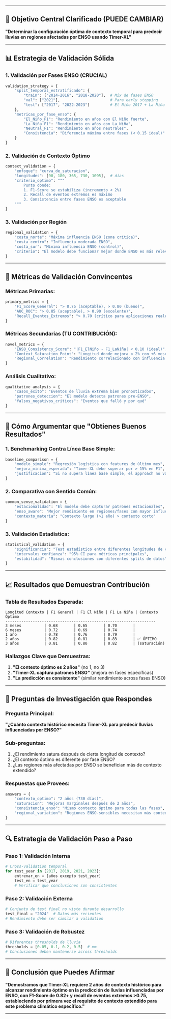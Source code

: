 
---

## 🎯 **Objetivo Central Clarificado (PUEDE CAMBIAR)**

**"Determinar la configuración óptima de contexto temporal para predecir lluvias en regiones afectadas por ENSO usando Timer-XL"**

---

## 📊 **Estrategia de Validación Sólida**

### **1. Validación por Fases ENSO (CRUCIAL)**
```python
validation_strategy = {
    "split_temporal_estratificado": {
        "train": ["2014-2016", "2018-2020"],  # Mix de fases ENSO
        "val": ["2021"],                      # Para early stopping
        "test": ["2017", "2022-2023"]         # El Niño 2017 + La Niña 2022
    },
    "metricas_por_fase_enso": {
        "El_Niño_F1": "Rendimiento en años con El Niño fuerte",
        "La_Niña_F1": "Rendimiento en años con La Niña", 
        "Neutral_F1": "Rendimiento en años neutrales",
        "Consistencia": "Diferencia máxima entre fases (< 0.15 ideal)"
    }
}
```

### **2. Validación de Contexto Óptimo**
```python
context_validation = {
    "enfoque": "curva_de_saturacion",
    "longitudes": [90, 180, 365, 730, 1095],  # días
    "criterio_optimo": """
        Punto donde:
        1. F1-Score se estabiliza (incremento < 2%)
        2. Recall de eventos extremos es máximo
        3. Consistencia entre fases ENSO es aceptable
    """
}
```

### **3. Validación por Región**
```python
regional_validation = {
    "costa_norte": "Máxima influencia ENSO (zona crítica)",
    "costa_centro": "Influencia moderada ENSO", 
    "costa_sur": "Mínima influencia ENSO (control)",
    "criterio": "El modelo debe funcionar mejor donde ENSO es más relevante"
}
```

---

## 🔬 **Métricas de Validación Convincentes**

### **Métricas Primarias:**
```python
primary_metrics = {
    "F1_Score_General": "> 0.75 (aceptable), > 0.80 (bueno)",
    "AUC_ROC": "> 0.85 (aceptable), > 0.90 (excelente)",
    "Recall_Eventos_Extremos": "> 0.70 (crítico para aplicaciones reales)"
}
```

### **Métricas Secundarias (TU CONTRIBUCIÓN):**
```python
novel_metrics = {
    "ENSO_Consistency_Score": "|F1_ElNiño - F1_LaNiña| < 0.10 (ideal)",
    "Context_Saturation_Point": "Longitud donde mejora < 2% con +6 meses",
    "Regional_Correlation": "Rendimiento correlacionado con influencia ENSO regional"
}
```

### **Análisis Cualitativo:**
```python
qualitative_analysis = {
    "casos_exito": "Eventos de lluvia extrema bien pronosticados",
    "patrones_deteccion": "El modelo detecta patrones pre-ENSO",
    "falsos_negativos_criticos": "Eventos que falló y por qué"
}
```

---

## 🚀 **Cómo Argumentar que "Obtienes Buenos Resultados"**

### **1. Benchmarking Contra Línea Base Simple:**
```python
baseline_comparison = {
    "modelo_simple": "Regresión logística con features de último mes",
    "mejora_minima_esperada": "Timer-XL debe superar por > 15% en F1",
    "justificacion": "Si no supera línea base simple, el approach no vale"
}
```

### **2. Comparativa con Sentido Común:**
```python
common_sense_validation = {
    "estacionalidad": "El modelo debe capturar patrones estacionales",
    "enso_aware": "Mejor rendimiento en regiones/fases con mayor influencia ENSO", 
    "contexto_materia": "Contexto largo (>1 año) > contexto corto"
}
```

### **3. Validación Estadística:**
```python
statistical_validation = {
    "significancia": "Test estadístico entre diferentes longitudes de contexto",
    "intervalos_confianza": "95% CI para métricas principales",
    "estabilidad": "Mismas conclusiones con diferentes splits de datos"
}
```

---

## 📈 **Resultados que Demuestran Contribución**

### **Tabla de Resultados Esperada:**
```
Longitud Contexto | F1 General | F1 El Niño | F1 La Niña | Contexto Óptimo
------------------------------------------------------------------
3 meses          | 0.68       | 0.65       | 0.70       | 
6 meses          | 0.72       | 0.69       | 0.74       |
1 año            | 0.78       | 0.76       | 0.79       |
2 años           | 0.82       | 0.81       | 0.83       | ✅ ÓPTIMO
3 años           | 0.81       | 0.80       | 0.82       | (saturación)
```

### **Hallazgos Clave que Demuestras:**
1. **"El contexto óptimo es 2 años"** (no 1, no 3)
2. **"Timer-XL captura patrones ENSO"** (mejora en fases específicas)
3. **"La predicción es consistente"** (similar rendimiento across fases ENSO)

---

## 🎯 **Preguntas de Investigación que Respondes**

### **Pregunta Principal:**
**"¿Cuánto contexto histórico necesita Timer-XL para predecir lluvias influenciadas por ENSO?"**

### **Sub-preguntas:**
1. ¿El rendimiento satura después de cierta longitud de contexto?
2. ¿El contexto óptimo es diferente por fase ENSO?
3. ¿Las regiones más afectadas por ENSO se benefician más de contexto extendido?

### **Respuestas que Provees:**
```python
answers = {
    "contexto_optimo": "2 años (730 días)",
    "saturacion": "Mejoras marginales después de 2 años",
    "consistencia_enso": "Mismo contexto óptimo para todas las fases",
    "regional_variation": "Regiones ENSO-sensibles necesitan más contexto"
}
```

---

## 🔍 **Estrategia de Validación Paso a Paso**

### **Paso 1: Validación Interna**
```python
# Cross-validation temporal
for test_year in [2017, 2019, 2021, 2023]:
    entrenar_en = [años excepto test_year]
    test_en = test_year
    # Verificar que conclusiones son consistentes
```

### **Paso 2: Validación Externa**
```python
# Conjunto de test final no visto durante desarrollo
test_final = "2024"  # Datos más recientes
# Rendimiento debe ser similar a validation
```

### **Paso 3: Validación de Robustez**
```python
# Diferentes thresholds de lluvia
thresholds = [0.05, 0.1, 0.2, 0.5]  # mm
# Conclusiones deben mantenerse across thresholds
```

---

## 📝 **Conclusión que Puedes Afirmar**

**"Demostramos que Timer-XL requiere 2 años de contexto histórico para alcanzar rendimiento óptimo en la predicción de lluvias influenciadas por ENSO, con F1-Score de 0.82+ y recall de eventos extremos >0.75, estableciendo por primera vez el requisito de contexto extendido para este problema climático específico."**

---
